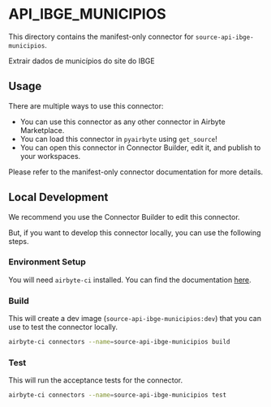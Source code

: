 # API_IBGE_MUNICIPIOS
This directory contains the manifest-only connector for `source-api-ibge-municipios`.

Extrair dados de municípios do site do IBGE

## Usage
There are multiple ways to use this connector:
- You can use this connector as any other connector in Airbyte Marketplace.
- You can load this connector in `pyairbyte` using `get_source`!
- You can open this connector in Connector Builder, edit it, and publish to your workspaces.

Please refer to the manifest-only connector documentation for more details.

## Local Development
We recommend you use the Connector Builder to edit this connector.

But, if you want to develop this connector locally, you can use the following steps.

### Environment Setup
You will need `airbyte-ci` installed. You can find the documentation [here](airbyte-ci).

### Build
This will create a dev image (`source-api-ibge-municipios:dev`) that you can use to test the connector locally.
```bash
airbyte-ci connectors --name=source-api-ibge-municipios build
```

### Test
This will run the acceptance tests for the connector.
```bash
airbyte-ci connectors --name=source-api-ibge-municipios test
```


